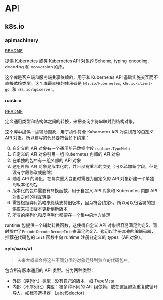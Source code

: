 # API

## k8s.io

### apimachinery

[README](https://pkg.go.dev/k8s.io/apimachinery?readme=expanded#section-readme)

提供 Kubernetes 或类 Kubernetes API 对象的 Scheme, typing, encoding, decoding 和 conversion 的库。

这个库是客户端和服务端共享依赖的，用于和 Kubernetes API 基础实施交互而不直接依赖类型。这个库最直接的使用者是 `k8s.io/kubernetes`, `k8s.io/client-go`, 和 `k8s.io/apiserver`。

#### runtime

[README](https://pkg.go.dev/k8s.io/apimachinery@v0.19.4/pkg/runtime)

定义通用类型和结构体之间的转换，来把查询字符串映射到结构对象。

这个库中提供一些辅助函数，用于操作符合 Kubernetes API 对象规范的自定义 API 对象。所以编写的代码要符合如下约定：

0. 自定义的 API 对象有一个通用的元数据字段 `runtime.TypeMeta`
1. 自定义的 API 对象引用一组 Kubernetes 内部的 API 对象
2. 在单独的包中有一组外部的 API 对象
3. 这组外部 API 对象是版本化的，并且没有重大的变更（可以添加新字段，但是没有字段修改或删除）
4. 随着 API 的演化，在每次重大变更时需要为自定义的 API 对象新建一个单独的版本化的包
5. 版本化的包中需要有转换函数，用于自定义 API 对象和 Kubernetes 内部 API 对象之间的相互转换
6. 需要根据弃用策略来继续支持旧版本，因为符合约定5，所以可以很容易的提供库来把旧版本更新到新版本
7. 所有的序列化和反序列化都要在一个集中的地方处理

runtime 包提供一个辅助转换函数，这使得自定义 API 对象很容易满足约定5，同时提供了`Encode` `Decode` `DecodeInto`来满足约定7。也可以注册其他的编解码器，推荐在代码包的 `init` 函数中向 runtime 注册自定义的 types（API对象）。

#### apis/meta/v1

> 未来大概率会将这些不同分类的对象迁移到独立的代码包中。

包含所有版本通用的 API 类型。分为两种类型：

- 外部（序列化）类型：没有自己的版本，如 TypeMeta
- 内部（不序列化）类型：被多种不同的 API 组依赖，放在这里避免重复或循环导入，如标签选择器（LabelSelector）